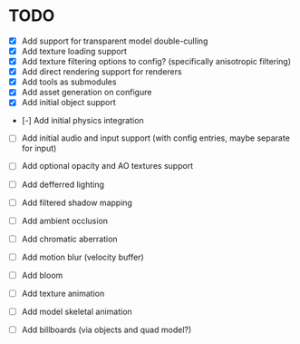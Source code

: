 # TODO

- [x] Add support for transparent model double-culling
- [x] Add texture loading support
- [x] Add texture filtering options to config? (specifically anisotropic filtering)
- [x] Add direct rendering support for renderers
- [x] Add tools as submodules
- [x] Add asset generation on configure
- [x] Add initial object support
- [-] Add initial physics integration
- [ ] Add initial audio and input support (with config entries, maybe separate for input)

- [ ] Add optional opacity and AO textures support
- [ ] Add defferred lighting
- [ ] Add filtered shadow mapping
- [ ] Add ambient occlusion
- [ ] Add chromatic aberration
- [ ] Add motion blur (velocity buffer)
- [ ] Add bloom

- [ ] Add texture animation
- [ ] Add model skeletal animation
- [ ] Add billboards (via objects and quad model?)
